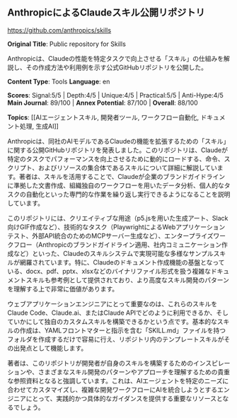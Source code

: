 ## AnthropicによるClaudeスキル公開リポジトリ

https://github.com/anthropics/skills

**Original Title**: Public repository for Skills

Anthropicは、Claudeの性能を特定タスクで向上させる「スキル」の仕組みを解説し、その作成方法や利用例を示す公式GitHubリポジトリを公開した。

**Content Type**: Tools
**Language**: en

**Scores**: Signal:5/5 | Depth:4/5 | Unique:4/5 | Practical:5/5 | Anti-Hype:4/5
**Main Journal**: 89/100 | **Annex Potential**: 87/100 | **Overall**: 88/100

**Topics**: [[AIエージェントスキル, 開発者ツール, ワークフロー自動化, ドキュメント処理, 生成AI]]

Anthropicは、同社のAIモデルであるClaudeの機能を拡張するための「スキル」に関する公開GitHubリポジトリを発表しました。このリポジトリは、Claudeが特定のタスクでパフォーマンスを向上させるために動的にロードする、命令、スクリプト、およびリソースの集合体であるスキルについて詳細に解説しています。著者は、スキルを活用することで、Claudeが企業のブランドガイドラインに準拠した文書作成、組織独自のワークフローを用いたデータ分析、個人的なタスクの自動化といった専門的な作業を繰り返し実行できるようになることを説明しています。

このリポジトリには、クリエイティブな用途（p5.jsを用いた生成アート、Slack向けGIF作成など）、技術的なタスク（PlaywrightによるWebアプリケーションテスト、外部API統合のためのMCPサーバー生成など）、エンタープライズワークフロー（Anthropicのブランドガイドライン適用、社内コミュニケーション作成など）といった、Claudeのスキルシステムで実現可能な多様なサンプルスキルが網羅されています。特に、Claudeのドキュメント作成機能の基盤となっている、docx、pdf、pptx、xlsxなどのバイナリファイル形式を扱う複雑なドキュメントスキルも参考例として提供されており、より高度なスキル開発のパターンを理解する上で非常に価値があります。

ウェブアプリケーションエンジニアにとって重要なのは、これらのスキルをClaude Code、Claude.ai、またはClaude APIでどのように利用できるか、そしていかにして独自のカスタムスキルを構築できるかという点です。基本的なスキルの作成は、YAMLフロントマターと指示を含む「SKILL.md」ファイルを持つフォルダを作成するだけで容易に行え、リポジトリ内のテンプレートスキルがその出発点として機能します。

著者は、このリポジトリが開発者が自身のスキルを構築するためのインスピレーションや、さまざまなスキル開発のパターンやアプローチを理解するための貴重な参照資料となると強調しています。これは、AIエージェントを特定のニーズに合わせてカスタマイズし、複雑な開発ワークフローにAIを統合しようとするエンジニアにとって、実践的かつ具体的なガイダンスを提供する重要なリソースとなるでしょう。